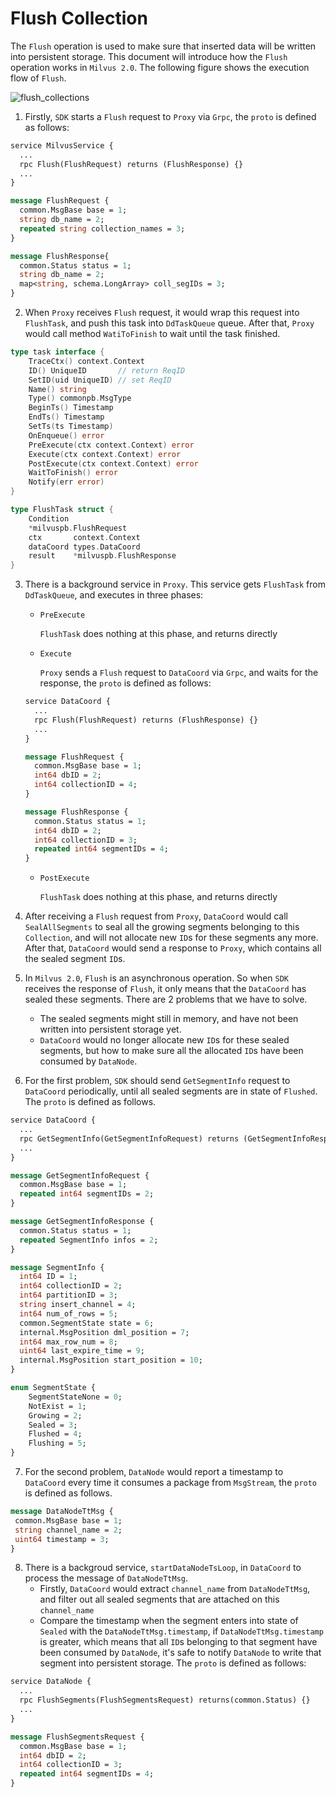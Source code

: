 # Flush Collection
The `Flush` operation is used to make sure that inserted data will be written into persistent storage. This document will introduce how the `Flush` operation works in `Milvus 2.0`. The following figure shows the execution flow of `Flush`.

![flush_collections](./graphs/flush_data_coord.png)

1. Firstly, `SDK` starts a `Flush` request to `Proxy` via `Grpc`, the `proto` is defined as follows:
```proto
service MilvusService {
  ...
  rpc Flush(FlushRequest) returns (FlushResponse) {}
  ...
}

message FlushRequest {
  common.MsgBase base = 1;
  string db_name = 2;
  repeated string collection_names = 3;
}

message FlushResponse{
  common.Status status = 1;
  string db_name = 2;
  map<string, schema.LongArray> coll_segIDs = 3;
}
```


2. When `Proxy` receives `Flush` request, it would wrap this request into `FlushTask`, and push this task into `DdTaskQueue` queue. After that, `Proxy` would call method `WatiToFinish` to wait until the task finished.
```go
type task interface {
	TraceCtx() context.Context
	ID() UniqueID       // return ReqID
	SetID(uid UniqueID) // set ReqID
	Name() string
	Type() commonpb.MsgType
	BeginTs() Timestamp
	EndTs() Timestamp
	SetTs(ts Timestamp)
	OnEnqueue() error
	PreExecute(ctx context.Context) error
	Execute(ctx context.Context) error
	PostExecute(ctx context.Context) error
	WaitToFinish() error
	Notify(err error)
}

type FlushTask struct {
	Condition
	*milvuspb.FlushRequest
	ctx       context.Context
	dataCoord types.DataCoord
	result    *milvuspb.FlushResponse
}
```

3. There is a background service in `Proxy`. This service gets `FlushTask` from `DdTaskQueue`, and executes in three phases:
    - `PreExecute`

      `FlushTask` does nothing at this phase, and returns directly

    - `Execute`

      `Proxy` sends a `Flush` request to `DataCoord` via `Grpc`, and waits for the response, the `proto` is defined as follows:
    ```proto
    service DataCoord {
      ...
      rpc Flush(FlushRequest) returns (FlushResponse) {}
      ...
    }

    message FlushRequest {
      common.MsgBase base = 1;
      int64 dbID = 2;
      int64 collectionID = 4;
    }

    message FlushResponse {
      common.Status status = 1;
      int64 dbID = 2;
      int64 collectionID = 3;
      repeated int64 segmentIDs = 4;
    }
    ```
    - `PostExecute`

      `FlushTask` does nothing at this phase, and returns directly

4. After receiving a `Flush` request from `Proxy`, `DataCoord` would call `SealAllSegments` to seal all the growing segments belonging to this `Collection`, and will not allocate new `ID`s for these segments any more. After that, `DataCoord` would send a response to `Proxy`, which contains all the sealed segment `ID`s.

5. In `Milvus 2.0`,  `Flush` is an asynchronous operation. So when `SDK` receives the response of `Flush`, it only means that the `DataCoord` has sealed these segments. There are 2 problems that we have to solve.
    - The sealed segments might still in memory, and have not been written into persistent storage yet.
    - `DataCoord` would no longer allocate new `ID`s for these sealed segments, but how to make sure all the allocated `ID`s have been consumed by `DataNode`.


6. For the first problem, `SDK` should send `GetSegmentInfo` request to `DataCoord` periodically, until all sealed segments are in state of `Flushed`. The `proto` is defined as follows.
```proto
service DataCoord {
  ...
  rpc GetSegmentInfo(GetSegmentInfoRequest) returns (GetSegmentInfoResponse) {}
  ...
}

message GetSegmentInfoRequest {
  common.MsgBase base = 1;
  repeated int64 segmentIDs = 2;
}

message GetSegmentInfoResponse {
  common.Status status = 1;
  repeated SegmentInfo infos = 2;
}

message SegmentInfo {
  int64 ID = 1;
  int64 collectionID = 2;
  int64 partitionID = 3;
  string insert_channel = 4;
  int64 num_of_rows = 5;
  common.SegmentState state = 6;
  internal.MsgPosition dml_position = 7;
  int64 max_row_num = 8;
  uint64 last_expire_time = 9;
  internal.MsgPosition start_position = 10;
}

enum SegmentState {
    SegmentStateNone = 0;
    NotExist = 1;
    Growing = 2;
    Sealed = 3;
    Flushed = 4;
    Flushing = 5;
}

```

7. For the second problem, `DataNode` would report a timestamp to `DataCoord` every time it consumes a package from `MsgStream`, the `proto` is defined as follows.

 ```proto
message DataNodeTtMsg {
  common.MsgBase base = 1;
  string channel_name = 2;
  uint64 timestamp = 3;
}
 ```

8. There is a backgroud service, `startDataNodeTsLoop`, in `DataCoord` to process the message of `DataNodeTtMsg`.
    - Firstly, `DataCoord` would extract `channel_name` from `DataNodeTtMsg`, and filter out all sealed segments that are attached on this `channel_name`
    - Compare the timestamp when the segment enters into state of `Sealed` with the `DataNodeTtMsg.timestamp`, if `DataNodeTtMsg.timestamp` is greater, which means that all `ID`s belonging to that segment have been consumed by `DataNode`, it's safe to notify `DataNode` to write that segment into persistent storage. The `proto` is defined as follows:
```proto
service DataNode {
  ...
  rpc FlushSegments(FlushSegmentsRequest) returns(common.Status) {}
  ...
}

message FlushSegmentsRequest {
  common.MsgBase base = 1;
  int64 dbID = 2;
  int64 collectionID = 3;
  repeated int64 segmentIDs = 4;
}
```
